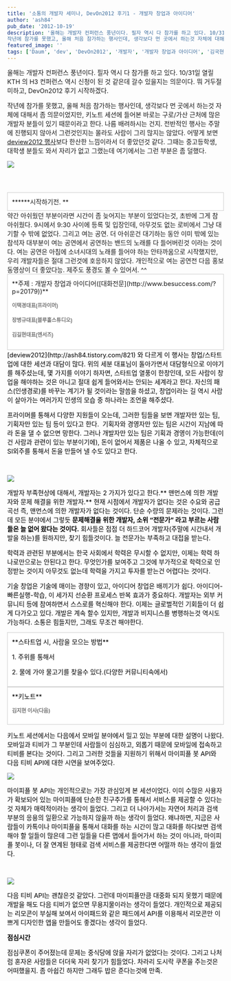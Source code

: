 ```yaml
---
title: '소통의 개발자 세미나, DevOn2012 후기1 - 개발자 창업과 아이디어'
author: 'ash84'
pub_date: '2012-10-19'
description: '올해는 개발자 컨퍼런스 풍년이다. 필자 역시 다 참가를 하고 있다. 10/31일 열릴 KTH 의 H3 컨퍼런스 역시 신청이 된 것 같은데 갈수 있을지는 의문이다. 뭐 거두절미하고, DevOn2012 후기 시작하겠다. 
작년에 참가를 못했고, 올해 처음 참가하는 행사인데, 생각보다 먼 곳에서 하는것 자체에 대해서 좀 의문이었지만, 키노트 세션에 들어본 바로는 구로/가산 근처에 많은 개발자 분들이 있기 때문'
featured_image: ''
tags: ['Daum', 'dev', 'DevOn2012', '개발자', '개발자 창업과 아이디어', '김국현', '소통', '스타트업', 'conference']
---
```



<span style="font-size: 11pt; ">올해는 개발자 컨퍼런스 풍년이다. 필자 역시 다 참가를 하고 있다. 10/31일 열릴 KTH 의 H3 컨퍼런스 역시 신청이 된 것 같은데 갈수 있을지는 의문이다. 뭐 거두절미하고, DevOn2012 후기 시작하겠다. </span>

<span style="font-size: 11pt; ">작년에 참가를 못했고, 올해 처음 참가하는 행사인데, 생각보다 먼 곳에서 하는것 자체에 대해서 좀 의문이었지만, 키노트 세션에 들어본 바로는 구로/가산 근처에 많은 개발자 분들이 있기 때문이라고 한다. 나름 배려하시는 건지. 전반적인 행사는 주말에 진행되지 않아서 그런것인지는 몰라도 사람이 그리 많지는 않았다. 어떻게 보면 [deview2012 행사](http://ash84.tistory.com/821)보다 한산한 느낌이라서 더 좋았던것 같다. 그때는 중고등학생, 대학생 분들도 와서 자리가 없고 그랬는데 여기에서는 그런 부분은 좀 덜했다. </span>

<span style="font-size: 11pt; ">  
</span>

![](http://ash84.net/wp-content/uploads/1/cfile8.uf.11701237508098071F7600.jpg)

<span style="font-size: 15px; line-height: 29px;"> </span>

<div class="txc-textbox" style="border: 1px solid rgb(203, 203, 203); background-color: rgb(255, 255, 255); padding: 10px; ">******<span style="font-size: 11pt; ">시작하기전. </span>**

</div><span style="font-size: 11pt; ">약간 아쉬웠던 부분이라면 시간이 좀 늦어지는 부분이 있었다는것, 초반에 그게 참 아쉬웠다. 9시에서 9:30 사이에 등록 및 입장인데, 아무것도 없는 로비에서 그냥 대기할 수 밖에 없었다. 그리고 여는 공연. 더 아쉬운건 대기하는 동안 이미 밖에 있는 참석자 대부분이 여는 공연에서 공연하는 밴드의 노래를 다 들어버린것 이라는 것이다. 여는 공연은 아침에 소녀시대의 노래를 들어야 하는 안타까움으로 시작했지만, 우리 개발자들은 절대 그런것에 호응하지 않았다. 개인적으로 여는 공연전 다음 홍보 동영상이 더 좋았다능. 제주도 풍경도 볼 수 있어서. ^^ </span>

<span style="font-size: 11pt; ">  
</span>

<span style="font-size: 11pt; ">  
</span>

<div class="txc-textbox" style="border: 1px solid rgb(203, 203, 203); background-color: rgb(255, 255, 255); padding: 10px; ">**<span style="font-size: 11pt; ">주제 : 개발자 창업과 아이디어([대화전문](http://www.besuccess.com/?p=20179))</span>**

<span style="color: rgb(0, 0, 0); font-family: 굴림, Gulim, sans-serif; font-weight: bold; line-height: 20px; text-align: center; font-size: 11pt; "><span style="font-size: 9pt; color: rgb(116, 116, 116); ">이택경대표(프라이머)</span><span style="font-size: 9pt; color: rgb(116, 116, 116); "> </span></span>

<span style="color: rgb(116, 116, 116); font-family: 굴림, Gulim, sans-serif; font-weight: bold; line-height: 20px; text-align: center; font-size: 9pt; ">장병규대표(블루홀스튜디오)</span>

<span style="color: rgb(116, 116, 116); font-family: 굴림, Gulim, sans-serif; font-weight: bold; line-height: 20px; text-align: center; font-size: 9pt; ">김길현대표(엔서즈)</span>

</div><span style="color: rgb(0, 0, 0); font-size: 11pt; ">[deview2012](http://ash84.tistory.com/821) 와 다르게 이 행사는 창업/스타트업에 대한 세션과 대담이 많다. 위의 세분 대표님이 돌아가면서 대담형식으로 이야기를 해주셨는데, 몇 가지를 이야기 하자면, 스타트업 열풍이 한창인데, 모든 사람이 창업을 해야하는 것은 아니고 절대 쉽게 들어와서는 안되는 세계라고 한다. 자신의 패스(인생경로)를 바꾸는 계기가 될 것이라는 말씀을 하셨고, 창업이라는 길 역시 사람이 살아가는 여러가지 인생의 모습 중 하나라는 조언을 해주셨다. </span>

<span style="color: rgb(0, 0, 0); ">  
</span>

<font color="#000000"><span style="font-size: 11pt; ">프라이머를 통해서 다양한 지원들이 오는데, 그러한 팀들을 보면 개발자만 있는 팀, 기획자만 있는 팀 등이 있다고 한다.  기획자와 경영자만</span><span style="font-size: 11pt; "> 있는 팀은 시간이 지남에 따라 돈을 댈 수 없으면 망한다. 그러나</span><span style="font-size: 11pt; "> 개발자만</span><span style="font-size: 11pt; "> 있는 팀은 기획과 경영이 가능한데(이건 사람과 관련이 있는 부분이기에), 돈이 없어서 제품은 나올 수 있고, 자체적으로 SI외주를 통해서 돈을 만들어 낼 수도 있다고 한다. </span></font>

<font color="#000000"><span style="font-size: 11pt; ">  
</span></font>

![](http://ash84.net/wp-content/uploads/1/cfile8.uf.1364A0375080980825EF2F.jpg)

<font color="#000000">  
</font>

<font color="#000000"><span style="font-size: 11pt; ">개발자 부족현상에 대해서, 개발자는 2 가지가 있다고 한다.** 맨먼스에 의한 개발자와 문제 해결을 위한 개발자.** 현재 시점에서 개발자가 없다는 것은 수요와 공급 곡선 즉, 맨먼스에 의한 개발자가 없다는 것이다. 단순 수량의 문제라는 것이다. 그런데 모든 분야에서 그렇듯 **문제해결을 위한 개발자, 소위 “전문가” 라고 부르는 사람들은 늘 없어 왔다는 것이다.** 회사들은 점점 더 하드코어 개발자(주말에 시간내서 개발을 하는)</span><span style="font-size: 11pt; ">를 원하지만, 찾기 힘들것이다. 늘 전문가는 부족하고 대접을 받는다. </span></font>

<font color="#000000">  
</font>

<font color="#000000"><span style="font-size: 11pt; ">학력과 관련된 부분에서는 한국 사회에서 학력은 무시할 수 없지만, 이제는 학력 하나로만으로는 안된다고 한다. 무엇인가를 보여주고 그것에 부가적으로 학력으로 인정받는 것이지 아무것도 없는데 학력을 가지고 투자를 받는건 어렵다는 것이다. </span></font>

<font color="#000000">  
</font>

<font color="#000000"><span style="font-size: 11pt; ">기술 창업은 기술에 매이는 경향이 있고, 아이디어 창업은 배끼기가 쉽다. 아이디어-빠른실행-학습, 이 세가지 선순환 프로세스 반복 효과가 중요하다. 개발자는 외부 커뮤니티 등에 참여하면서 스스로를 혁신해야 한다. </span><span style="font-size: 11pt; ">이제는 글로벌적인 기회들이 더 쉽게 다가오고 있다. 개발은 계속 할수 있지만, 개발과 비지니스를 병행하는것 역시도 가능하다. 소통은 힘들지만, 그래도 무조건 해야한다. </span></font>

<font color="#000000">  
</font>

<div class="txc-textbox" style="border: 1px solid rgb(203, 203, 203); background-color: rgb(255, 255, 255); padding: 10px; "><font color="#000000"><span style="font-size: 11pt; ">**스타트업 시, 사람을 모으는 방법**</span></font>

<font color="#000000"><span style="font-size: 11pt; ">1. 주위를 통해서 </span></font>

<font color="#000000"><span style="font-size: 11pt; ">2. 물에 가야 물고기를 찾을수 있다.(다양한 커뮤니티속에서)</span></font>

</div><font color="#000000">  
</font>

<font color="#000000">  
</font>

<font color="#000000">  
</font>

<div class="txc-textbox" style="border: 1px solid rgb(203, 203, 203); background-color: rgb(255, 255, 255); padding: 10px; "><font color="#000000"><span style="font-size: 11pt; ">**키노트**</span></font>

<font color="#000000">**<span style="font-size: 9pt; color: rgb(116, 116, 116); ">김지현</span><span style="font-size: 9pt; color: rgb(116, 116, 116); "> 이사(다음)</span>**</font>

</div><font color="#000000">  
</font>

<font color="#000000"><span style="font-size: 11pt; ">키노트 세션에서는 다음에서 모바일 분야에서 밀고 있는 부분에 대한 설명이 나왔다. 모바일과 티비가 그 부분인데 사람들이 심심하고, 외롭기 때문에 모바일에 접속하고 티비를 본다는 것이다. 그리고 그러한 것들을 지원하기 위해서 마이피플 봇 API와 다음 티비 API에 대한 시연을 보여주었다. </span></font>

  
![](http://ash84.net/wp-content/uploads/1/cfile27.uf.016F1B375080980D1E3E73.jpg)

<div></div><font color="#000000">  
</font>

<font color="#000000"><span style="font-size: 11pt; ">마이피플 봇 API는 개인적으로는 가장 관심있게 본 세션이었다. 이미 수많은 사용자가 확보되어 있는 마이피플에 단순한 친구추가를 통해서 서비스를 제공할 수 있다는 것 자체가 매력적이라는 생각이 들었다. 그리고 더 나아가서는 자연어 처리과 검색 부분의 응용의 일환으로 가능하지 않을까 하는 생각이 들었다. 왜냐하면, 지금은 사람들이 카톡이나 마이피플을 통해서 대화를 하는 시간이 많고 대화를 하다보면 검색해야 할 일들이 많은데 그런 일들을 다른 앱에서 들어가서 하는 것이 아니라, 마이피플 봇이나, 더 잘 연계된 형태로 검색 서비스를 제공한다면 어떨까 하는 생각이 들었다. </span></font>

<font color="#000000"><span style="font-size: 11pt; ">  
</span></font>

![](http://ash84.net/wp-content/uploads/1/cfile23.uf.1773C2375080980E1CFCD9.jpg)

<font color="#000000">  
</font>

<font color="#000000"><span style="font-size: 11pt; ">다음 티비 API는 괜찮은것 같았다. 그런데 마이피플만큼 대중화 되지 못했기 때문에 개발을 해도 다음 티비가 없으면 무용지물이라는 생각이 들었다. 개인적으로 제공되는 리모콘이 부실해 보여서 아이패드와 같은 패드에서 API를 이용해서 리모콘만 이쁘게 디자인한 앱을 만들어도 좋겠다는 생각이 들었다. </span></font>

<font color="#000000">  
</font>

<font color="#000000">  
</font>

<font color="#000000"><span style="font-size: 11pt; ">**점심시간**</span></font>

<font color="#000000">  
</font>

<font color="#000000"><span style="font-size: 11pt; ">점심쿠폰이 주어졌는데 문제는 중식당에 앉을 자리가 없었다는 것이다. 그리고 나처럼 혼자온 사람들은 더더욱 자리 찾기가 힘들었다. 차라리 도시락 쿠폰을 주는것은 어떠했을지. 좀 아쉽긴 하지만 그래두 밥은 준다는것에 만족. </span></font>

<font color="#000000">  
</font>

<font color="#000000">  
</font>



